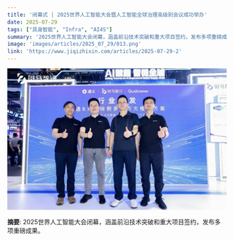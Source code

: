```yaml
---
title: '闭幕式 | 2025世界人工智能大会暨人工智能全球治理高级别会议成功举办'
date: 2025-07-29
tags: ["具身智能", "Infra", "AI4S"]
summary: '2025世界人工智能大会闭幕，涵盖前沿技术突破和重大项目签约，发布多项重磅成果。'
image: 'images/articles/2025_07_29/013.png'
link: 'https://www.jiqizhixin.com/articles/2025-07-29-2'
---
```

![闭幕式 | 2025世界人工智能大会暨人工智能全球治理高级别会议成功举办](images/articles/2025_07_29/013.png)

**摘要**: 2025世界人工智能大会闭幕，涵盖前沿技术突破和重大项目签约，发布多项重磅成果。

